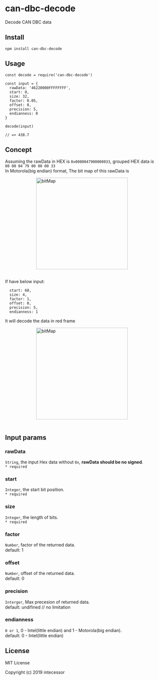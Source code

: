 # can-dbc-decode
Decode CAN DBC data

## Install
```
npm install can-dbc-decode
```

## Usage
```
const decode = require('can-dbc-decode')

const input = {
  rawData: '46220000FFFFFFFF',
  start: 0,
  size: 32,
  factor: 0.05,
  offset: 0,
  precision: 5,
  endianness: 0
}

decode(input)

// => 438.7

```

## Concept
Assuming the rawData in HEX is `0x0000047900000033`, grouped HEX data is `00 00 04 79 00 00 00 33`<br>
In Motorola(big endian) format, The bit map of this rawData is<br>

<img src="https://raw.githubusercontent.com/intecessor/can-dbc-decode/master/assets/bitsmap.PNG" alt="bitMap" width="300" style="max-width:100%;margin:0 auto;display:block"/>

<br>

If have below input:

```
  start: 60,
  size: 4,
  factor: 1,
  offset: 0,
  precision: 5,
  endianness: 1
```

It will decode the data in red frame<br>

<img src="https://raw.githubusercontent.com/intecessor/can-dbc-decode/master/assets/bitdata.png" alt="bitMap" width="300" style="max-width:100%;margin:0 auto;display:block" />

<br>

## Input params

### rawData
`String`, the input Hex data without `0x`, **rawData should be no signed**.<br>
`* required`
### start
`Integer`, the start bit position.<br>
`* required`
### size
`Integer`, the length of bits.<br>
`* required`
### factor
`Number`, factor of the returned data.<br>
default: 1
### offset
`Number`, offset of the returned data.<br>
default: 0
### precision
`Interger`, Max precesion of returned data.<br>
default: undifined // no limitation
### endianness
`0 or 1`, 0 - Intel(little endian) and 1 - Motorola(big endian).<br>
default: 0 - Intel(little endian)


## License
MIT License

Copyright (c) 2019 intecessor


